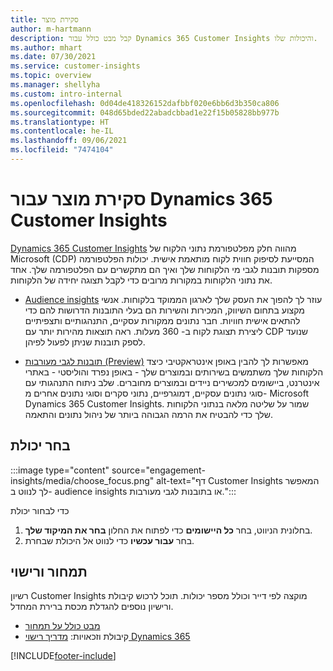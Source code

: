 ```yaml
---
title: סקירת מוצר
author: m-hartmann
description: קבל מבט כולל עבור Dynamics 365 Customer Insights והיכולות שלו.
ms.author: mhart
ms.date: 07/30/2021
ms.service: customer-insights
ms.topic: overview
ms.manager: shellyha
ms.custom: intro-internal
ms.openlocfilehash: 0d04de418326152dafbbf020e6bb6d3b350ca806
ms.sourcegitcommit: 048d65bded22abadcbbad1e22f15b05828bb977b
ms.translationtype: HT
ms.contentlocale: he-IL
ms.lasthandoff: 09/06/2021
ms.locfileid: "7474104"
---
```

# <a name="product-overview-for-dynamics-365-customer-insights"></a>סקירת מוצר עבור Dynamics 365 Customer Insights

[Dynamics 365 Customer Insights](https://dynamics.microsoft.com/ai/customer-insights/) מהווה חלק מפלטפורמת נתוני הלקוח של Microsoft (CDP) המסייעת לסיפוק חווית לקוח מותאמת אישית. יכולות הפלטפורמה מספקות תובנות לגבי מי הלקוחות שלך ואיך הם מתקשרים עם הפלטפורמה שלך. אחד את נתוני הלקוחות במקורות מרובים כדי לקבל תצוגה יחידה של הלקוחות.


- [Audience insights](audience-insights/overview.md) עוזר לך להפוך את העסק שלך לארגון הממוקד בלקוחות. אנשי מקצוע בתחום השיווק, המכירות והשירות הם בעלי התובנות הדרושות להם כדי להתאים אישית חוויות. חבר נתונים ממקורות עסקיים, התנהגותיים ותצפיתיים ליצירת תצוגת לקוח ב- 360 מעלות. ראה תוצאות מהירות יותר עם CDP שנועד לספק תובנות שניתן לפעול לפיהן. 

- [תובנות לגבי מעורבות (Preview)](engagement-insights/index.yml) מאפשרות לך להבין באופן אינטראקטיבי כיצד הלקוחות שלך משתמשים בשירותים ובמוצרים שלך - באופן נפרד והוליסטי - באתרי אינטרנט, ביישומים למכשירים ניידים ובמוצרים מחוברים. שלב ניתוח התנהגותי עם סוגי נתונים עסקיים, דמוגרפיים, נתוני סקרים וסוגי נתונים אחרים מ- Microsoft Dynamics 365 Customer Insights. שמור על שליטה מלאה בנתוני הלקוחות שלך כדי להבטיח את הרמה הגבוהה ביותר של ניהול נתונים והתאמה.
 
## <a name="choose-a-capability"></a>בחר יכולת

:::image type="content" source="engagement-insights/media/choose_focus.png" alt-text="דף Customer Insights המאפשר לך לנווט ב- audience insights או בתובנות לגבי מעורבות.":::

כדי לבחור יכולת

1. בחלונית הניווט, בחר **כל היישומים** כדי לפתוח את החלון **בחר את המיקוד שלך**.
1. בחר **עבור עכשיו** כדי לנווט אל היכולת שבחרת.

## <a name="pricing-and-licensing"></a>תמחור ורישוי

רשיון Customer Insights מוקצה לפי דייר וכולל מספר יכולות. תוכל לרכוש קיבולת ורישיון נוספים להגדלת מכסת ברירת המחדל. 
- [מבט כולל על תמחור](https://dynamics.microsoft.com/ai/customer-insights/pricing/)
- קיבולת וזכאויות: [מדריך רישוי Dynamics 365](https://go.microsoft.com/fwlink/?LinkId=866544)

[!INCLUDE[footer-include](includes/footer-banner.md)]